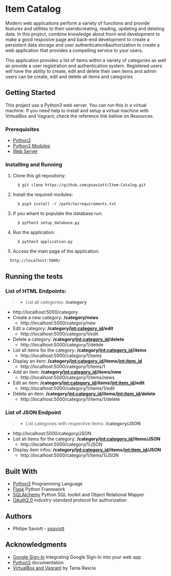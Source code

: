 # Item Catalog

Modern web applications perform a variety of functions and provide features and utilities to their usersbcreating, reading, updating and deleting data. In this project, combine knowledge about front-end development to make a good resposive page and back-end development to create a persistent data storage and user authentication&authorization to create a web application that provides a compelling service to your users.

This application provides a list of items within a variety of categories as well as provide a user registration and authentication system.
Registered users will have the ability to create, edit and delete their own items and admin users can be create, edit and delete all items and categories

## Getting Started
This project use a Python3 web server. You can run this in a virtual machine. If you need help to install and setup a virtual machine with VirtualBox and Vagrant, check the reference link bellow on Resources.

### Prerequisites
* [Python3](https://www.python.org/ "Python Homepage")
* [Python3 Modules](requirements.txt "Requisites for python3")
* [Web Server](https://en.wikipedia.org/wiki/Web_server/ "Wikipedia article about Web Servers")

### Installing and Running
1. Clone this git repositoriy:
    ```
      $ git clone https://github.com/psaviott/Item-Catalog.git
    ```

2. Install the required modules:
    ```python3
      $ pip3 install -r /path/to/requirements.txt
    ```

3. If you whant to populate the database run:
    ```python3
      $ python3 setup_database.py
    ```

4. Run the application:
    ```python3
      $ python3 application.py
    ```

5. Access the main page of the application:
```
  http://localhost:5000/
```

## Running the tests


### List of HTML Endpoints:

> * List all categories: **/category**
  * http://localhost:5000/category
* Create a new category: **/category/news**
  * http://localhost:5000/category/new
* Edit a category: **/category/<int:category_id>/edit**
  * http://localhost:5000/category/1/edit
* Delete a category: **/category/<int:category_id>/delete**
  * http://localhost:5000/category/1/delete
* List all items for the category: **/category/<int:category_id>/items**
  * http://localhost:5000/category/1/items
* Display an item: **/category/<int:category_id>/items/<int:item_id>**
  * http://localhost:5000/category/1/items/1
* Add an item: **/category/<int:category_id>/items/new**
  * http://localhost:5000/category/1/items/news
* Edit an item: **/category/<int:category_id>/items/<int:item_id>/edit**
  * http://localhost:5000/category/1/items/1/edit
* Delete an item: **/category/<int:category_id>/items/<int:item_id>/delete**
  * http://localhost:5000/category/1/items/1/delete

### List of JSON Endpoint

> * List categories with respective items: **/category/JSON**
  * http://localhost:5000/category/JSON
* List all items for the category: **/category/<int:category_id>/items/JSON**
  * http://localhost:5000/category/1/JSON
* Display item infos: **/category/<int:category_id>/items/<int:item_id>/JSON**
  * http://localhost:5000/category/1/items/1/JSON

## Built With

* [Python3](https://docs.python.org/ "Python3 documentation") Programming Language
* [Flask](http://flask.pocoo.org/ "Flask homepage") Python Framework
* [SQLAlchemy](https://www.sqlalchemy.org/ "SQLAlchemy homepage") Python SQL toolkit and Object Relational Mapper
* [OAuth2.0](https://oauth.net/2/ "OAuth2.0 homepage") industry-standard protocol for authorization

## Authors

* Philipe Saviott - [psaviott](https://github.com/psaviott)

## Acknowledgments
* [Google Sign-In](https://developers.google.com/identity/sign-in/web/sign-in "PostgreSQL documentation") Integrating Google Sign-In into your web app
* [Python3](https://docs.python.org/3.6/index.html "Python3 documentation") documentation
* [VirtualBox and Vagrant](https://www.taniarascia.com/what-are-vagrant-and-virtualbox-and-how-do-i-use-them/ "How to use Vagrant and VirtualBox") by Tania Rascia
